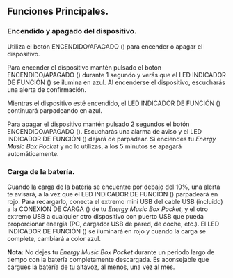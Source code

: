 ## Funciones Principales.

### Encendido y apagado del dispositivo.
Utiliza el botón ENCENDIDO/APAGADO () para encender o apagar el dispositivo.

Para encender el dispositivo mantén pulsado el botón ENCENDIDO/APAGADO () durante 1 segundo y verás que el LED INDICADOR DE FUNCIÓN () se ilumina en azul. Al encenderse el dispositivo, escucharás una alerta de confirmación.

Mientras el dispositivo esté encendido, el LED INDICADOR DE FUNCIÓN () continuará parpadeando en azul.

Para apagar el dispositivo mantén pulsado 2 segundos el botón ENCENDIDO/APAGADO (). Escucharás una alarma de aviso y el LED INDICADOR DE FUNCIÓN () dejará de parpadear.
Si enciendes tu *Energy Music Box Pocket* y no lo utilizas, a los 5 minutos se apagará automáticamente.

### Carga de la batería.
Cuando la carga de la batería se encuentre por debajo del 10%, una alerta te avisará, a la vez que el LED INDICADOR DE FUNCIÓN () parpadeará en rojo. Para recargarlo, conecta el extremo mini USB del cable USB (incluido) a la CONEXIÓN DE CARGA () de tu *Energy Music Box Pocket*, y el otro extremo USB a cualquier otro dispositivo con puerto USB que pueda proporcionar energía (PC, cargador USB de pared, de coche, etc.). El LED INDICADOR DE FUNCIÓN () se iluminará en rojo y cuando la carga se complete, cambiará a color azul.

**Nota:**  No dejes tu *Energy Music Box Pocket* durante un periodo largo de tiempo con la batería completamente descargada. Es aconsejable que cargues la batería de tu altavoz, al menos, una vez al mes.

